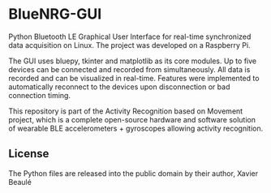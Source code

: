 BlueNRG-GUI
======
Python Bluetooth LE Graphical User Interface
for real-time synchronized data acquisition on Linux.
The project was developed on a Raspberry Pi.

The GUI uses bluepy, tkinter and matplotlib as its core modules.
Up to five devices can be connected and recorded from simultaneously.
All data is recorded and can be visualized in real-time.
Features were implemented to automatically reconnect to the devices upon disconnection or bad connection timing.

This repository is part of the Activity Recognition based on Movement project, which is a complete open-source hardware and software solution of wearable BLE accelerometers + gyroscopes allowing activity recognition.

License
-------
The Python files are released into the public domain by their author, Xavier Beaulé
